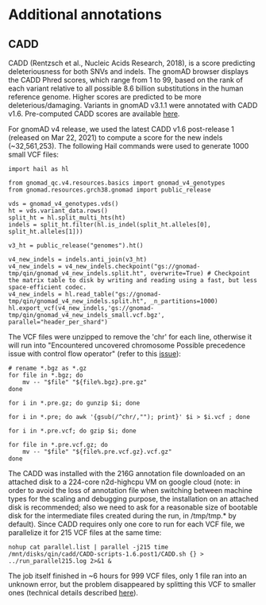 # Additional annotations

## CADD

CADD (Rentzsch et al., Nucleic Acids Research, 2018), is a score predicting deleteriousness for both SNVs and indels. The gnomAD browser displays the CADD Phred scores, which range from 1 to 99, based on the rank of each variant relative to all possible 8.6 billion substitutions in the human reference genome. Higher scores are predicted to be more deleterious/damaging. Variants in gnomAD v3.1.1 were annotated with CADD v1.6. Pre-computed CADD scores are available [here](https://cadd.gs.washington.edu/download).

For gnomAD v4 release, we used the latest CADD v1.6 post-release 1 (released on Mar 22, 2021) to compute a score for the new indels (~32,561,253). The following Hail commands were used to generate 1000 small VCF files: 

```commandline
import hail as hl

from gnomad_qc.v4.resources.basics import gnomad_v4_genotypes
from gnomad.resources.grch38.gnomad import public_release

vds = gnomad_v4_genotypes.vds()
ht = vds.variant_data.rows()
split_ht = hl.split_multi_hts(ht)
indels = split_ht.filter(hl.is_indel(split_ht.alleles[0], split_ht.alleles[1]))

v3_ht = public_release("genomes").ht()

v4_new_indels = indels.anti_join(v3_ht)
v4_new_indels = v4_new_indels.checkpoint("gs://gnomad-tmp/qin/gnomad_v4_new_indels.split.ht", overwrite=True) # Checkpoint the matrix table to disk by writing and reading using a fast, but less space-efficient codec.
v4_new_indels = hl.read_table("gs://gnomad-tmp/qin/gnomad_v4_new_indels.split.ht", _n_partitions=1000)
hl.export_vcf(v4_new_indels,'gs://gnomad-tmp/qin/gnomad_v4_new_indels_small.vcf.bgz', parallel="header_per_shard") 
```

The VCF files were unzipped to remove the 'chr' for each line, otherwise it will run into "Encountered uncovered chromosome
Possible precedence issue with control flow operator" (refer to this [issue](https://github.com/kircherlab/CADD-scripts/issues/37)): 

```commandline
# rename *.bgz as *.gz
for file in *.bgz; do 
    mv -- "$file" "${file%.bgz}.pre.gz"
done

for i in *.pre.gz; do gunzip $i; done

for i in *.pre; do awk '{gsub(/^chr/,""); print}' $i > $i.vcf ; done

for i in *.pre.vcf; do gzip $i; done

for file in *.pre.vcf.gz; do 
    mv -- "$file" "${file%.pre.vcf.gz}.vcf.gz"
done
```

The CADD was installed with the 216G annotation file downloaded on an attached disk to a 224-core n2d-highcpu VM on google cloud (note: in order to avoid the loss of annotation file when switching between machine types for the scaling and debugging purpose, the installation on an attached disk is recommended; also we need to ask for a reasonable size of bootable disk for the intermediate files created during the run, in /tmp/tmp.* by default). Since CADD requires only one core to run for each VCF file, we parallelize it for 215 VCF files at the same time: 

```commandline
nohup cat parallel.list | parallel -j215 time /mnt/disks/qin/cadd/CADD-scripts-1.6.post1/CADD.sh {} > ../run_parallel215.log 2>&1 &
```

The job itself finished in ~6 hours for 999 VCF files, only 1 file ran into an unknown error, but the problem disappeared by splitting this VCF to smaller ones (technical details described [here](https://github.com/broadinstitute/gnomad_production/issues/782)). 







